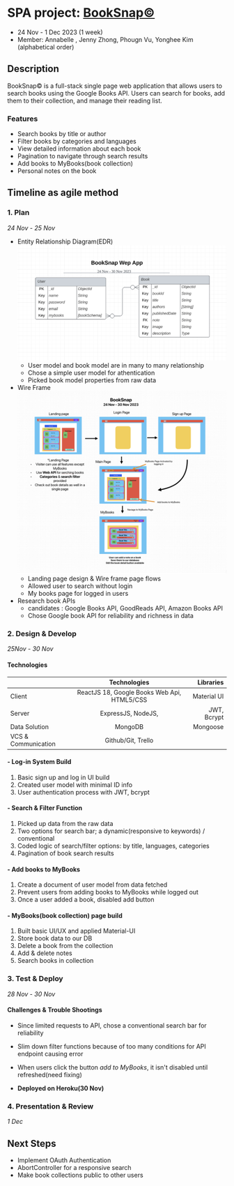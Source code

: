 # SPA project: [BookSnap&copy;](https://booksnap-ecea12c610c0.herokuapp.com/)

- 24 Nov - 1 Dec 2023 (1 week)
- Member: Annabelle , Jenny Zhong, Phougn Vu, Yonghee Kim (alphabetical order)

## Description

BookSnap&copy; is a full-stack single page web application that allows users to search books using the Google Books API. Users can search for books, add them to their collection, and manage their reading list.

### Features

- Search books by title or author
- Filter books by categories and languages
- View detailed information about each book
- Pagination to navigate through search results
- Add books to MyBooks(book collection)
- Personal notes on the book

## Timeline as agile method

### 1. Plan

_24 Nov - 25 Nov_

- Entity Relationship Diagram(EDR)
  ![alt text](public/BookSnapERD.png 'ERD')
  - User model and book model are in many to many relationship
  - Chose a simple user model for athentication
  - Picked book model properties from raw data
- Wire Frame
  ![alt text](public/BookSnapWF.png 'WF')
  - Landing page design & Wire frame page flows
  - Allowed user to search without login
  - My books page for logged in users
- Research book APIs
  - candidates : Google Books API, GoodReads API, Amazon Books API
  - Chose Google book API for reliability and richness in data

### 2. Design & Develop

_25Nov - 30 Nov_

#### Technologies

|                     |                Technologies                 |   Libraries |
| ------------------- | :-----------------------------------------: | ----------: |
| Client              | ReactJS 18, Google Books Web Api, HTML5/CSS | Material UI |
| Server              |             ExpressJS, NodeJS,              | JWT, Bcrypt |
| Data Solution       |                   MongoDB                   |    Mongoose |
| VCS & Communication |             Github/Git, Trello              |             |

#### - Log-in System Build

1. Basic sign up and log in UI build
2. Created user model with minimal ID info
3. User authentication process with JWT, bcrypt

#### - Search & Filter Function

1. Picked up data from the raw data
2. Two options for search bar; a dynamic(responsive to keywords) / conventional
3. Coded logic of search/filter options: by title, languages, categories
4. Pagination of book search results

#### - Add books to MyBooks
1. Create a document of user model from data fetched
2. Prevent users from adding books to MyBooks while logged out
3. Once a user added a book, disabled add button

#### - MyBooks(book collection) page build

1. Built basic UI/UX and applied Material-UI
2. Store book data to our DB
3. Delete a book from the collection
4. Add & delete notes
5. Search books in collection

### 3. Test & Deploy

_28 Nov - 30 Nov_

#### Challenges & Trouble Shootings

- Since limited requests to API, chose a conventional search bar for reliability
- Slim down filter functions because of too many conditions for API endpoint causing error
- When users click the button _add to MyBooks_, it isn't disabled until refreshed(need fixing)


- **Deployed on Heroku(30 Nov)**

### 4. Presentation & Review

_1 Dec_

## Next Steps
- Implement OAuth Authentication
- AbortController for a responsive search
- Make book collections public to other users
